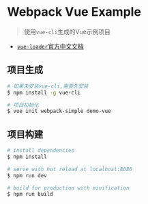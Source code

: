 # Webpack Vue Example

> 使用`vue-cli`生成的Vue示例项目

* [`vue-loader`官方中文文档][1]

## 项目生成

``` bash
# 如果未安装vue-cli,需要先安装
$ npm install -g vue-cli

# 项目初始化
$ vue init webpack-simple demo-vue

```


## 项目构建

``` bash
# install dependencies
$ npm install

# serve with hot reload at localhost:8080
$ npm run dev

# build for production with minification
$ npm run build
```


[1]: https://vue-loader.vuejs.org/zh-cn/